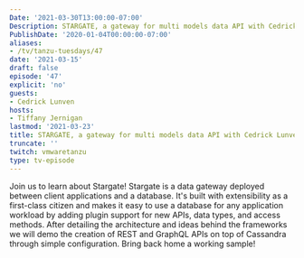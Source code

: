 ```yaml
---
Date: '2021-03-30T13:00:00-07:00'
Description: STARGATE, a gateway for multi models data API with Cedrick Lunven
PublishDate: '2020-01-04T00:00:00-07:00'
aliases:
- /tv/tanzu-tuesdays/47
date: '2021-03-15'
draft: false
episode: '47'
explicit: 'no'
guests:
- Cedrick Lunven
hosts:
- Tiffany Jernigan
lastmod: '2021-03-23'
title: STARGATE, a gateway for multi models data API with Cedrick Lunven
truncate: ''
twitch: vmwaretanzu
type: tv-episode
---
```


Join us to learn about Stargate! Stargate is a data gateway deployed between client applications and a database. It's built with extensibility as a first-class citizen and makes it easy to use a database for any application workload by adding plugin support for new APIs, data types, and access methods. After detailing the architecture and ideas behind the frameworks we will demo the creation of REST and GraphQL APIs on top of Cassandra through simple configuration. Bring back home a working sample!